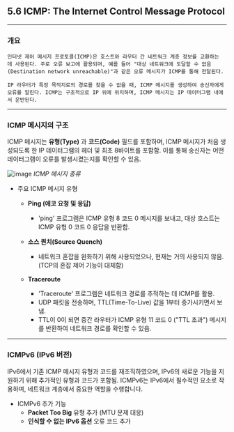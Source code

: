 ## 5.6 ICMP: The Internet Control Message Protocol

---

### 개요
```
인터넷 제어 메시지 프로토콜(ICMP)은 호스트와 라우터 간 네트워크 계층 정보를 교환하는 데 사용된다. 주로 오류 보고에 활용되며, 예를 들어 "대상 네트워크에 도달할 수 없음(Destination network unreachable)"과 같은 오류 메시지가 ICMP를 통해 전달된다.

IP 라우터가 특정 목적지로의 경로를 찾을 수 없을 때, ICMP 메시지를 생성하여 송신자에게 오류를 알린다. ICMP는 구조적으로 IP 위에 위치하며, ICMP 메시지는 IP 데이터그램 내에서 운반된다.
```

---

### ICMP 메시지의 구조
ICMP 메시지는 **유형(Type)** 과 **코드(Code)** 필드를 포함하며, ICMP 메시지가 처음 생성되도록 한 IP 데이터그램의 헤더 및 최초 8바이트를 포함함. 이를 통해 송신자는 어떤 데이터그램이 오류를 발생시켰는지를 확인할 수 있음.

![image](https://github.com/user-attachments/assets/5a76ac39-28f1-4de0-907d-c9754c60fa51)
*ICMP 메시지 종류*

- 주요 ICMP 메시지 유형
  - **Ping (에코 요청 및 응답)**
    - 'ping' 프로그램은 ICMP 유형 8 코드 0 메시지를 보내고, 대상 호스트는 ICMP 유형 0 코드 0 응답을 반환함.
  
  - **소스 퀀치(Source Quench)**
    - 네트워크 혼잡을 완화하기 위해 사용되었으나, 현재는 거의 사용되지 않음. (TCP의 혼잡 제어 기능이 대체함)

  - **Traceroute**
    - 'Traceroute' 프로그램은 네트워크 경로를 추적하는 데 ICMP를 활용.
    - UDP 패킷을 전송하며, TTL(Time-To-Live) 값을 1부터 증가시키면서 보냄.
    - TTL이 0이 되면 중간 라우터가 ICMP 유형 11 코드 0 ("TTL 초과") 메시지를 반환하여 네트워크 경로를 확인할 수 있음.

---

### ICMPv6 (IPv6 버전)
IPv6에서 기존 ICMP 메시지 유형과 코드를 재조직하였으며, IPv6의 새로운 기능을 지원하기 위해 추가적인 유형과 코드가 포함됨.
ICMPv6는 IPv6에서 필수적인 요소로 작용하며, 네트워크 계층에서 중요한 역할을 수행합니다.

- ICMPv6 추가 기능
  - **Packet Too Big** 유형 추가 (MTU 문제 대응)
  - **인식할 수 없는 IPv6 옵션** 오류 코드 추가
